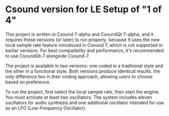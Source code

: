 # Csound version for LE Setup of "1 of 4"


This project is written in Csound 7-alpha and CsoundQt 7-alpha, and it requires these versions (or later) to run properly. because It uses the new local sample rate feature introduced in Csound 7, which is not supported in earlier versions. For best compatibility and performance, it's recommended to use CsoundQt-7 alongside Csound-7.

The project is available in two versions: one coded in a traditional style and the other in a functional style. Both versions produce identical results. the only difference lies in their coding approach, allowing users to choose based on preference.

To run the project, first select the local sample rate, then start the engine. You must activate at least two oscillators. The system includes eleven oscillators for audio synthesis and one additional oscillator intended for use as an LFO (Low-Frequency Oscillator).

